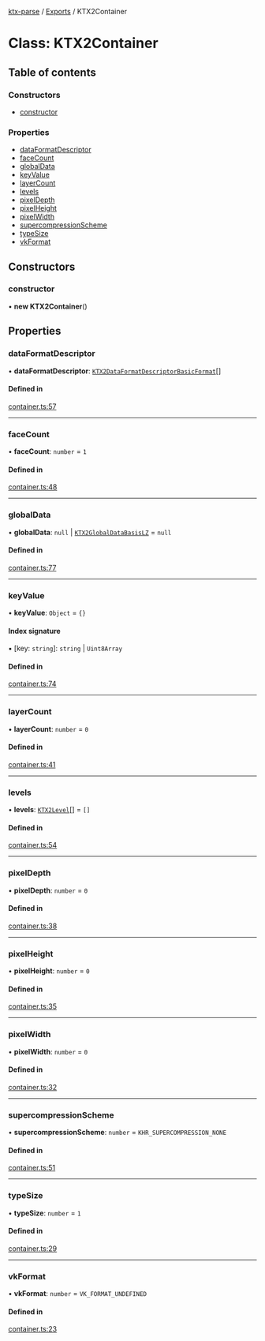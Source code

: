 [ktx-parse](../README.md) / [Exports](../modules.md) / KTX2Container

# Class: KTX2Container

## Table of contents

### Constructors

- [constructor](KTX2Container.md#constructor)

### Properties

- [dataFormatDescriptor](KTX2Container.md#dataformatdescriptor)
- [faceCount](KTX2Container.md#facecount)
- [globalData](KTX2Container.md#globaldata)
- [keyValue](KTX2Container.md#keyvalue)
- [layerCount](KTX2Container.md#layercount)
- [levels](KTX2Container.md#levels)
- [pixelDepth](KTX2Container.md#pixeldepth)
- [pixelHeight](KTX2Container.md#pixelheight)
- [pixelWidth](KTX2Container.md#pixelwidth)
- [supercompressionScheme](KTX2Container.md#supercompressionscheme)
- [typeSize](KTX2Container.md#typesize)
- [vkFormat](KTX2Container.md#vkformat)

## Constructors

### constructor

• **new KTX2Container**()

## Properties

### dataFormatDescriptor

• **dataFormatDescriptor**: [`KTX2DataFormatDescriptorBasicFormat`](../interfaces/KTX2DataFormatDescriptorBasicFormat.md)[]

#### Defined in

[container.ts:57](https://github.com/donmccurdy/KTX-Parse/blob/d8b081e/src/container.ts#L57)

___

### faceCount

• **faceCount**: `number` = `1`

#### Defined in

[container.ts:48](https://github.com/donmccurdy/KTX-Parse/blob/d8b081e/src/container.ts#L48)

___

### globalData

• **globalData**: ``null`` \| [`KTX2GlobalDataBasisLZ`](../interfaces/KTX2GlobalDataBasisLZ.md) = `null`

#### Defined in

[container.ts:77](https://github.com/donmccurdy/KTX-Parse/blob/d8b081e/src/container.ts#L77)

___

### keyValue

• **keyValue**: `Object` = `{}`

#### Index signature

▪ [key: `string`]: `string` \| `Uint8Array`

#### Defined in

[container.ts:74](https://github.com/donmccurdy/KTX-Parse/blob/d8b081e/src/container.ts#L74)

___

### layerCount

• **layerCount**: `number` = `0`

#### Defined in

[container.ts:41](https://github.com/donmccurdy/KTX-Parse/blob/d8b081e/src/container.ts#L41)

___

### levels

• **levels**: [`KTX2Level`](../interfaces/KTX2Level.md)[] = `[]`

#### Defined in

[container.ts:54](https://github.com/donmccurdy/KTX-Parse/blob/d8b081e/src/container.ts#L54)

___

### pixelDepth

• **pixelDepth**: `number` = `0`

#### Defined in

[container.ts:38](https://github.com/donmccurdy/KTX-Parse/blob/d8b081e/src/container.ts#L38)

___

### pixelHeight

• **pixelHeight**: `number` = `0`

#### Defined in

[container.ts:35](https://github.com/donmccurdy/KTX-Parse/blob/d8b081e/src/container.ts#L35)

___

### pixelWidth

• **pixelWidth**: `number` = `0`

#### Defined in

[container.ts:32](https://github.com/donmccurdy/KTX-Parse/blob/d8b081e/src/container.ts#L32)

___

### supercompressionScheme

• **supercompressionScheme**: `number` = `KHR_SUPERCOMPRESSION_NONE`

#### Defined in

[container.ts:51](https://github.com/donmccurdy/KTX-Parse/blob/d8b081e/src/container.ts#L51)

___

### typeSize

• **typeSize**: `number` = `1`

#### Defined in

[container.ts:29](https://github.com/donmccurdy/KTX-Parse/blob/d8b081e/src/container.ts#L29)

___

### vkFormat

• **vkFormat**: `number` = `VK_FORMAT_UNDEFINED`

#### Defined in

[container.ts:23](https://github.com/donmccurdy/KTX-Parse/blob/d8b081e/src/container.ts#L23)
